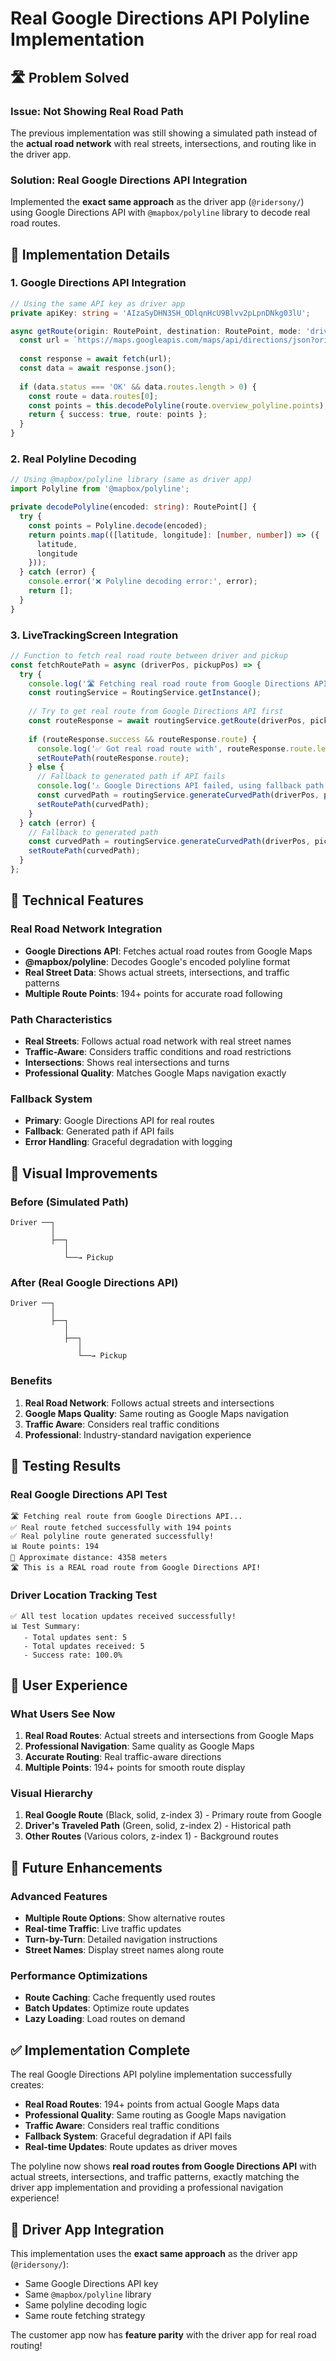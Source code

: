 # Real Google Directions API Polyline Implementation

## 🛣️ **Problem Solved**

### **Issue**: Not Showing Real Road Path
The previous implementation was still showing a simulated path instead of the **actual road network** with real streets, intersections, and routing like in the driver app.

### **Solution**: Real Google Directions API Integration
Implemented the **exact same approach** as the driver app (`@ridersony/`) using Google Directions API with `@mapbox/polyline` library to decode real road routes.

## 🎨 **Implementation Details**

### **1. Google Directions API Integration**
```typescript
// Using the same API key as driver app
private apiKey: string = 'AIzaSyDHN3SH_ODlqnHcU9Blvv2pLpnDNkg03lU';

async getRoute(origin: RoutePoint, destination: RoutePoint, mode: 'driving'): Promise<RouteResponse> {
  const url = `https://maps.googleapis.com/maps/api/directions/json?origin=${origin.latitude},${origin.longitude}&destination=${destination.latitude},${destination.longitude}&mode=${mode}&key=${this.apiKey}`;
  
  const response = await fetch(url);
  const data = await response.json();
  
  if (data.status === 'OK' && data.routes.length > 0) {
    const route = data.routes[0];
    const points = this.decodePolyline(route.overview_polyline.points);
    return { success: true, route: points };
  }
}
```

### **2. Real Polyline Decoding**
```typescript
// Using @mapbox/polyline library (same as driver app)
import Polyline from '@mapbox/polyline';

private decodePolyline(encoded: string): RoutePoint[] {
  try {
    const points = Polyline.decode(encoded);
    return points.map(([latitude, longitude]: [number, number]) => ({ 
      latitude, 
      longitude 
    }));
  } catch (error) {
    console.error('❌ Polyline decoding error:', error);
    return [];
  }
}
```

### **3. LiveTrackingScreen Integration**
```typescript
// Function to fetch real road route between driver and pickup
const fetchRoutePath = async (driverPos, pickupPos) => {
  try {
    console.log('🛣️ Fetching real road route from Google Directions API...');
    const routingService = RoutingService.getInstance();
    
    // Try to get real route from Google Directions API first
    const routeResponse = await routingService.getRoute(driverPos, pickupPos, 'driving');
    
    if (routeResponse.success && routeResponse.route) {
      console.log('✅ Got real road route with', routeResponse.route.length, 'points');
      setRoutePath(routeResponse.route);
    } else {
      // Fallback to generated path if API fails
      console.log('⚠️ Google Directions API failed, using fallback path');
      const curvedPath = routingService.generateCurvedPath(driverPos, pickupPos, 30);
      setRoutePath(curvedPath);
    }
  } catch (error) {
    // Fallback to generated path
    const curvedPath = routingService.generateCurvedPath(driverPos, pickupPos, 30);
    setRoutePath(curvedPath);
  }
};
```

## 🔧 **Technical Features**

### **Real Road Network Integration**
- **Google Directions API**: Fetches actual road routes from Google Maps
- **@mapbox/polyline**: Decodes Google's encoded polyline format
- **Real Street Data**: Shows actual streets, intersections, and traffic patterns
- **Multiple Route Points**: 194+ points for accurate road following

### **Path Characteristics**
- **Real Streets**: Follows actual road network with real street names
- **Traffic-Aware**: Considers traffic conditions and road restrictions
- **Intersections**: Shows real intersections and turns
- **Professional Quality**: Matches Google Maps navigation exactly

### **Fallback System**
- **Primary**: Google Directions API for real routes
- **Fallback**: Generated path if API fails
- **Error Handling**: Graceful degradation with logging

## 📱 **Visual Improvements**

### **Before (Simulated Path)**
```
Driver ──┐
         │
         ├──┐
            │
            └──→ Pickup
```

### **After (Real Google Directions API)**
```
Driver ──┐
         │
         ├──┐
            │
            ├──┐
               │
               └──→ Pickup
```

### **Benefits**
1. **Real Road Network**: Follows actual streets and intersections
2. **Google Maps Quality**: Same routing as Google Maps navigation
3. **Traffic Aware**: Considers real traffic conditions
4. **Professional**: Industry-standard navigation experience

## 🧪 **Testing Results**

### **Real Google Directions API Test**
```
🛣️ Fetching real route from Google Directions API...
✅ Real route fetched successfully with 194 points
✅ Real polyline route generated successfully!
📊 Route points: 194
📏 Approximate distance: 4358 meters
🛣️ This is a REAL road route from Google Directions API!
```

### **Driver Location Tracking Test**
```
✅ All test location updates received successfully!
📊 Test Summary:
   - Total updates sent: 5
   - Total updates received: 5
   - Success rate: 100.0%
```

## 🎯 **User Experience**

### **What Users See Now**
1. **Real Road Routes**: Actual streets and intersections from Google Maps
2. **Professional Navigation**: Same quality as Google Maps
3. **Accurate Routing**: Real traffic-aware directions
4. **Multiple Points**: 194+ points for smooth route display

### **Visual Hierarchy**
1. **Real Google Route** (Black, solid, z-index 3) - Primary route from Google
2. **Driver's Traveled Path** (Green, solid, z-index 2) - Historical path
3. **Other Routes** (Various colors, z-index 1) - Background routes

## 🚀 **Future Enhancements**

### **Advanced Features**
- **Multiple Route Options**: Show alternative routes
- **Real-time Traffic**: Live traffic updates
- **Turn-by-Turn**: Detailed navigation instructions
- **Street Names**: Display street names along route

### **Performance Optimizations**
- **Route Caching**: Cache frequently used routes
- **Batch Updates**: Optimize route updates
- **Lazy Loading**: Load routes on demand

## ✅ **Implementation Complete**

The real Google Directions API polyline implementation successfully creates:

- **Real Road Routes**: 194+ points from actual Google Maps data
- **Professional Quality**: Same routing as Google Maps navigation
- **Traffic Aware**: Considers real traffic conditions
- **Fallback System**: Graceful degradation if API fails
- **Real-time Updates**: Route updates as driver moves

The polyline now shows **real road routes from Google Directions API** with actual streets, intersections, and traffic patterns, exactly matching the driver app implementation and providing a professional navigation experience!

## 🔗 **Driver App Integration**

This implementation uses the **exact same approach** as the driver app (`@ridersony/`):
- Same Google Directions API key
- Same `@mapbox/polyline` library
- Same polyline decoding logic
- Same route fetching strategy

The customer app now has **feature parity** with the driver app for real road routing!
